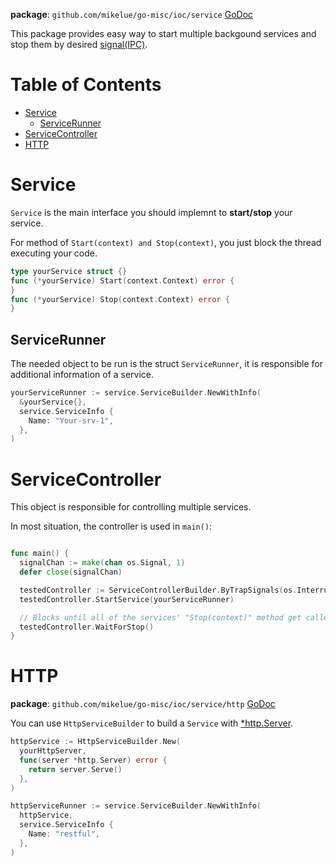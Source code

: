 **package**: `github.com/mikelue/go-misc/ioc/service` [GoDoc](https://pkg.go.dev/github.com/mikelue/go-misc/ioc/service)

This package provides easy way to start multiple backgound services and stop them by desired [signal(IPC)](https://en.wikipedia.org/wiki/Signal_(IPC)).

Table of Contents
=================

* [Service](#service)
	* [ServiceRunner](#servicerunner)
* [ServiceController](#servicecontroller)
* [HTTP](#http)

# Service

`Service` is the main interface you should implemnt to **start/stop** your service.

For method of `Start(context) and Stop(context)`, you just block the thread executing your code.

```go
type yourService struct {}
func (*yourService) Start(context.Context) error {
}
func (*yourService) Stop(context.Context) error {
}
```

## ServiceRunner

The needed object to be run is the struct `ServiceRunner`,
it is responsible for additional information of a service.

```go
yourServiceRunner := service.ServiceBuilder.NewWithInfo(
  &yourService{},
  service.ServiceInfo {
    Name: "Your-srv-1",
  },
)
```

# ServiceController

This object is responsible for controlling multiple services.

In most situation, the controller is used in `main()`:

```go

func main() {
  signalChan := make(chan os.Signal, 1)
  defer close(signalChan)

  testedController := ServiceControllerBuilder.ByTrapSignals(os.Interrupt)
  testedController.StartService(yourServiceRunner)

  // Blocks until all of the services' "Stop(context)" method get called.
  testedController.WaitForStop()
}

```

# HTTP

**package**: `github.com/mikelue/go-misc/ioc/service/http` [GoDoc](https://pkg.go.dev/github.com/mikelue/go-misc/ioc/service/http)

You can use `HttpServiceBuilder` to build a `Service` with [*http.Server](https://pkg.go.dev/net/http#Server).

```go
httpService := HttpServiceBuilder.New(
  yourHttpServer,
  func(server *http.Server) error {
    return server.Serve()
  },
)

httpServiceRunner := service.ServiceBuilder.NewWithInfo(
  httpService,
  service.ServiceInfo {
    Name: "restful",
  },
)
```
